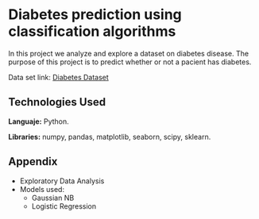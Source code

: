 # Diabetes prediction using classification algorithms

In this project we analyze and explore a dataset on diabetes disease. The purpose of this project is to predict whether or not a pacient has diabetes.

Data set link: [Diabetes Dataset](https://www.kaggle.com/datasets/himanshunakrani/naive-bayes-classification-data)

## Technologies Used
**Languaje:** Python.

**Libraries:** numpy, pandas, matplotlib, seaborn, scipy, sklearn.

## Appendix

* Exploratory Data Analysis
* Models used:
  * Gaussian NB
  * Logistic Regression
